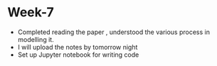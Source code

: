 # Week-7
- Completed reading the paper , understood the various process in modelling it.
- I will upload the notes by tomorrow night
- Set up Jupyter notebook for writing code
